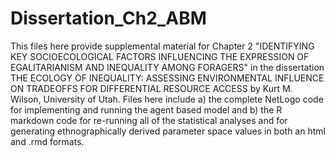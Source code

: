 # Dissertation_Ch2_ABM
This files here provide supplemental material for Chapter 2 "IDENTIFYING KEY SOCIOECOLOGICAL FACTORS INFLUENCING THE EXPRESSION OF EGALITARIANISM AND INEQUALITY AMONG FORAGERS" in the dissertation THE ECOLOGY OF INEQUALITY: ASSESSING ENVIRONMENTAL INFLUENCE ON TRADEOFFS FOR DIFFERENTIAL RESOURCE ACCESS by Kurt M. Wilson, University of Utah. Files here include a) the complete NetLogo code for implementing and running the agent based model and b) the R markdown code for re-running all of the statistical analyses and for generating ethnographically derived parameter space values in both an html and .rmd formats.
